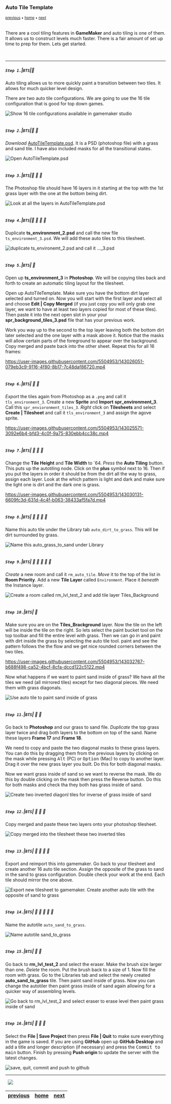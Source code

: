<img src="https://via.placeholder.com/1000x4/45D7CA/45D7CA" alt="drawing" height="4px"/>

### Auto Tile Template

<sub>[previous](../first-tileset-ii/README.md#user-content-creating-your-first-tileset-ii) • [home](../README.md#user-content-gms2-background-tiles--sprites---table-of-contents) • [next](../tile-brushes/README.md#user-content-tile-brushes)</sub>

<img src="https://via.placeholder.com/1000x4/45D7CA/45D7CA" alt="drawing" height="4px"/>

There are a cool tiling features in **GameMaker** and auto tiling is one of them.  It allows us to construct levels much faster.  There is a fair amount of set up time to prep for them.  Lets get started.

<br>

---


##### `Step 1.`\|`BTS`|:small_blue_diamond:

Auto tiling allows us to more quickly paint a transition between two tiles.  It allows for much quicker level design.

There are two auto tile configurations.  We are going to use the 16 tile configuration that is good for top down games. 

![Show 16 tile configurations available in gamemaker studio](images/TileTemplates.jpg)

<img src="https://via.placeholder.com/500x2/45D7CA/45D7CA" alt="drawing" height="2px" alt = ""/>

##### `Step 2.`\|`BTS`|:small_blue_diamond: :small_blue_diamond: 

*Download* [AutoTileTemplate.psd](../Assets/Photoshop/AutoTileTemplate.psd). It is a PSD (photoshop file) with a grass and sand tile.  I have also included masks for all the transitional states. 

![Open AutoTileTemplate.psd](images/SprBackGroundTIlesPSD.png)

<img src="https://via.placeholder.com/500x2/45D7CA/45D7CA" alt="drawing" height="2px" alt = ""/>

##### `Step 3.`\|`BTS`|:small_blue_diamond: :small_blue_diamond: :small_blue_diamond:

The Photoshop file should have 16 layers in it starting at the top with the 1st grass layer with the one at the bottom being dirt.

![Look at all the layers in AutoTileTemplate.psd](images/SixteenLayerPhotoshopFile.png)

<img src="https://via.placeholder.com/500x2/45D7CA/45D7CA" alt="drawing" height="2px" alt = ""/>

##### `Step 4.`\|`BTS`|:small_blue_diamond: :small_blue_diamond: :small_blue_diamond: :small_blue_diamond:

Duplicate **ts_environment_2.psd** and call the new file `ts_environment_3.psd`. We will add these auto tiles to this tilesheet.

![duplicate ts_environemt_2.psd and call it ..._3.psd](images/dupeEnvrionemtn2.png)

<img src="https://via.placeholder.com/500x2/45D7CA/45D7CA" alt="drawing" height="2px" alt = ""/>

##### `Step 5.`\|`BTS`| :small_orange_diamond:

Open up **ts_environment_3** in **Photoshop**. We will be copying tiles back and forth to create an automatic tiling layout for the tilesheet.

Open up AutoTileTemplate. Make sure you have the bottom dirt layer selected and turned on.  Now you will start with the first layer and select all and choose **Edit | Copy Merged** (if you just copy you will only grab one layer, we want to have at least two layers copied for most of these tiles).  Then paste it into the next open slot in your your **spr_background_tiles_3.psd** file that has your previous work.  
	
Work you way up to the second to the top layer leaving both the bottom dirt later selected and the one layer with a mask above it. Notice that the masks will allow certain parts of the foreground to appear over the background. Copy merged and paste back into the other sheet.  Repeat this for all 16 frames:

https://user-images.githubusercontent.com/5504953/143026051-079eb3c9-9116-4f80-8b17-7c48daf86720.mp4

<img src="https://via.placeholder.com/500x2/45D7CA/45D7CA" alt="drawing" height="2px" alt = ""/>

##### `Step 6.`\|`BTS`| :small_orange_diamond: :small_blue_diamond:

*Export* the tiles again from Photoshop as a `.png` and call it `tls_environment_3`.  Create a new **Sprite** and **Import** **spr_environment_3**. Call this `spr_envioronment_tiles_3`.  *Right* click on **Tilesheets** and select **Create | Tilesheet** and call it `tls_environment_3` and assign the agove sprite. 

https://user-images.githubusercontent.com/5504953/143025571-3092e6b4-bfd3-4c0f-9a75-830ebb4cc38c.mp4

<img src="https://via.placeholder.com/500x2/45D7CA/45D7CA" alt="drawing" height="2px" alt = ""/>

##### `Step 7.`\|`BTS`| :small_orange_diamond: :small_blue_diamond: :small_blue_diamond:

Change the **Tile Height** and **Tile Width** to `64. *Press* the **Auto Tiling** button.  This puts up the autotiling node.  Click on the **plus** symbol next to 16.  Then if you put the layers in order it should be from the dirt all the way to grass, assign each layer. Look at the which pattern is light and dark and make sure the light one is dirt and the dark one is grass.

https://user-images.githubusercontent.com/5504953/143030131-6609fc3d-631d-4c4f-b063-38433af5fa7d.mp4

<img src="https://via.placeholder.com/500x2/45D7CA/45D7CA" alt="drawing" height="2px" alt = ""/>

##### `Step 8.`\|`BTS`| :small_orange_diamond: :small_blue_diamond: :small_blue_diamond: :small_blue_diamond:

Name this auto tile under the Library tab `auto_dirt_to_grass`. This will be dirt surrounded by grass.

![Name this auto_grass_to_sand under Library](images/GrassToSand.png)

<img src="https://via.placeholder.com/500x2/45D7CA/45D7CA" alt="drawing" height="2px" alt = ""/>

##### `Step 9.`\|`BTS`| :small_orange_diamond: :small_blue_diamond: :small_blue_diamond: :small_blue_diamond: :small_blue_diamond:

*Create* a new room and call it `rm_auto_tile`.  *Move* it to the top of the list in **Room Priority**. Add a new **Tile Layer** called `Environment`.  Place it *beneath* the Instance layer.

![Create a room called rm_lvl_test_2 and add tile layer Tiles_Background](images/SecondTestRoom.png)

<img src="https://via.placeholder.com/500x2/45D7CA/45D7CA" alt="drawing" height="2px" alt = ""/>

##### `Step 10.`\|`BTS`| :large_blue_diamond:

Make sure you are on the **Tiles_Brackground** layer.  Now the tile on the left will be inside the tile on the right.  So lets select the paint bucket tool on the top toolbar and fill the entire level with grass.  Then we can go in and paint with dirt inside the grass by selecting the auto tile tool. paint and see the pattern follows the the flow and we get nice rounded corners between the two tiles.

https://user-images.githubusercontent.com/5504953/143032767-b688f498-ca52-4bcf-8cfa-dccd122c5122.mp4

Now what happens if we want to paint sand inside of grass?  We have all the tiles we need (all mirrored tiles) except for two diagonal pieces. We need them with grass diagonals.

![Use auto tile to paint sand inside of grass](images/TwoSandDiagnoals.png)

<img src="https://via.placeholder.com/500x2/45D7CA/45D7CA" alt="drawing" height="2px" alt = ""/>

##### `Step 11.`\|`BTS`| :large_blue_diamond: :small_blue_diamond: 

Go back to **Photoshop** and our grass to sand file.  *Duplicate* the top grass layer twice and drag both layers to the bottom on top of the sand.  Name these layers **Frame 17** and **Frame 18**.  
	
We need to copy and paste the two diagonal masks to these grass layers.  You can do this by dragging them from the previous layers by clicking on the mask while pressing <kbd>Alt</kbd> (PC) or <kbd>Option</kbd> (Mac) to copy to another layer.  Drag it over the new grass layer you built. Do this for both diagonal masks.

Now we want grass inside of sand so we want to reverse the mask.  We do this by double clicking on the mask then press the Reverse button.  Do this for both masks and check tha they both has grass inside of sand.

![Create two inverted diagonl tiles for inverse of grass inside of sand](images/AddTwoReverseTilesInPS.gif)

<img src="https://via.placeholder.com/500x2/45D7CA/45D7CA" alt="drawing" height="2px" alt = ""/>


##### `Step 12.`\|`BTS`| :large_blue_diamond: :small_blue_diamond: :small_blue_diamond: 

Copy merged and paste these two layers onto your photoshop tilesheet.

![Copy merged into the tilesheet these two inverted tiles](images/AddTwoOppositeDiags.png)

<img src="https://via.placeholder.com/500x2/45D7CA/45D7CA" alt="drawing" height="2px" alt = ""/>

##### `Step 13.`\|`BTS`| :large_blue_diamond: :small_blue_diamond: :small_blue_diamond:  :small_blue_diamond: 

Export and reimport this into gamemaker.  Go back to your tilesheet and create another 16 auto tile section.  *Assign* the opposite of the grass to sand in the sand to grass configuration.  Double check your work at the end.  Each tile should mirror the one above.

![Export new tilesheet to gamemaker.  Create another auto tile with the opposite of sand to grass](images/MakeOppositeGrassSand.gif)

<img src="https://via.placeholder.com/500x2/45D7CA/45D7CA" alt="drawing" height="2px" alt = ""/>

##### `Step 14.`\|`BTS`| :large_blue_diamond: :small_blue_diamond: :small_blue_diamond: :small_blue_diamond:  :small_blue_diamond: 

Name the autotile `auto_sand_to_grass`.

![Name autotile sand_to_grass](images/AutoSandToGrass.png)

<img src="https://via.placeholder.com/500x2/45D7CA/45D7CA" alt="drawing" height="2px" alt = ""/>

##### `Step 15.`\|`BTS`| :large_blue_diamond: :small_orange_diamond: 

Go back to **rm_lvl_test_2** and select the eraser. Make the brush size larger than one.  *Delete* the room.  Put the brush back to a size of 1.  Now fill the room with grass.  Go to the Libraries tab and select the newly created **auto_sand_to_grass** tile.  Then paint sand inside of grass.  Now you can change the autotiler then paint grass inside of sand again allowing for a quicker way of assembling levels.

![Go back to rm_lvl_test_2 and select eraser to erase level then paint grass inside of sand](images/OppositePatternInRoom.gif)

<img src="https://via.placeholder.com/500x2/45D7CA/45D7CA" alt="drawing" height="2px" alt = ""/>

##### `Step 16.`\|`BTS`| :large_blue_diamond: :small_orange_diamond:   :small_blue_diamond: 

Select the **File | Save Project** then press **File | Quit** to make sure everything in the game is saved. If you are using **GitHub** open up **GitHub Desktop** and add a title and longer description (if necessary) and press the <kbd>Commit to main</kbd> button. Finish by pressing **Push origin** to update the server with the latest changes.

![save, quit, commit and push to github](images/GitHub.png)

___

<img src="https://via.placeholder.com/1000x4/dba81a/dba81a" alt="drawing" height="4px" alt = ""/>

<img src="https://via.placeholder.com/1000x100/45D7CA/000000/?text=Next Up - Tile Brushes">

<img src="https://via.placeholder.com/1000x4/dba81a/dba81a" alt="drawing" height="4px" alt = ""/>

| [previous](../first-tileset-ii/README.md#user-content-creating-your-first-tileset-ii)| [home](../README.md#user-content-gms2-background-tiles--sprites---table-of-contents) | [next](../tile-brushes/README.md#user-content-tile-brushes)|
|---|---|---|
